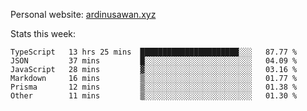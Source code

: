 Personal website: [ardinusawan.xyz](https://ardinusawan.xyz)

Stats this week:
<!--START_SECTION:waka-->

```text
TypeScript   13 hrs 25 mins  ██████████████████████░░░   87.77 %
JSON         37 mins         █░░░░░░░░░░░░░░░░░░░░░░░░   04.09 %
JavaScript   28 mins         ▓░░░░░░░░░░░░░░░░░░░░░░░░   03.16 %
Markdown     16 mins         ▒░░░░░░░░░░░░░░░░░░░░░░░░   01.77 %
Prisma       12 mins         ▒░░░░░░░░░░░░░░░░░░░░░░░░   01.38 %
Other        11 mins         ▒░░░░░░░░░░░░░░░░░░░░░░░░   01.30 %
```

<!--END_SECTION:waka-->
